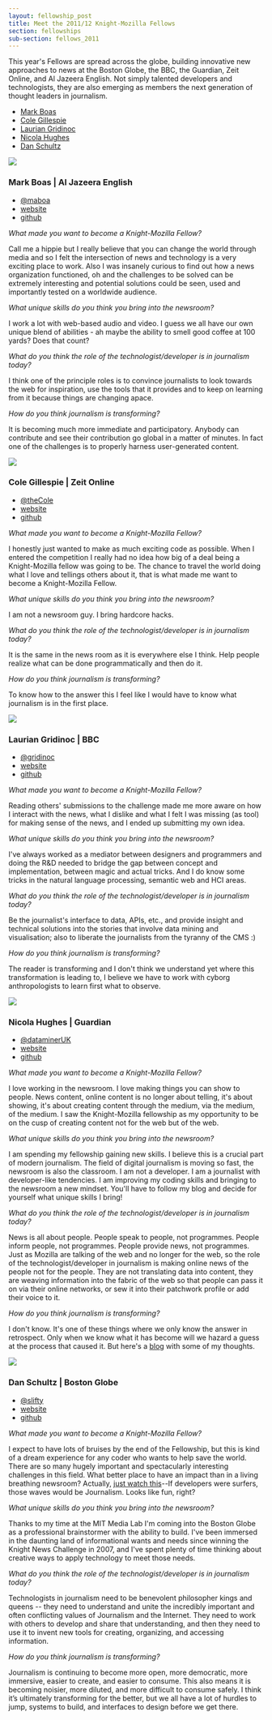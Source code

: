 ```yaml
---
layout: fellowship_post
title: Meet the 2011/12 Knight-Mozilla Fellows
section: fellowships
sub-section: fellows_2011
---
```

<p class="bodybig">This year's Fellows are spread across the globe, building innovative new approaches to news at the Boston Globe, the BBC, the Guardian, Zeit Online, and Al Jazeera English. Not simply talented developers and technologists, they are also emerging as members the next generation of thought leaders in journalism.</p>
<ul class="fellowslist">
<li><a href="#mark">Mark Boas</a>
<li><a href="#cole">Cole Gillespie</a>
<li><a href="#laurian">Laurian Gridinoc</a>
<li><a href="#nicola">Nicola Hughes</a>
<li><a href="#dan">Dan Schultz</a>
</ul>


<a name="mark"></a>
<p class="spacer"></p>
<img src="/media/img/fellows/boas.jpg" class="meet">
<h3>Mark Boas | Al Jazeera English</h3>
<ul class = "fellowstats">
<li><a href="http://www.twitter.com/maboa">@maboa</a>
<li><a href="http://happyworm.com">website</a>
<li><a href="http://github.com/maboa/">github</a>
</ul>

*What made you want to become a Knight-Mozilla Fellow?*

Call me a hippie but I really believe that you can change the world through media and so I felt the intersection of news and technology is a very exciting place to work. Also I was insanely curious to find out how a news organization functioned, oh and the challenges to be solved can be extremely interesting and potential solutions could be seen, used and importantly tested on a worldwide audience.


*What unique skills do you think you bring into the newsroom?*

I work a lot with web-based audio and video. I guess we all have our own unique blend of abilities - ah maybe the ability to smell good coffee at 100 yards? Does that count?


*What do you think the role of the technologist/developer is in journalism today?*

I think one of the principle roles is to convince journalists to look towards the web for inspiration, use the tools that it provides and to keep on learning from it because things are changing apace.


*How do you think journalism is transforming?*

It is becoming much more immediate and participatory. Anybody can contribute and see their contribution go global in a matter of minutes. In fact one of the challenges is to properly harness user-generated content.

<a name="cole"></a>
<p class="spacer"></p>
<img src="/media/img/fellows/cole.jpg" class="meet">
<h3>Cole Gillespie | Zeit Online</h3>
<ul class = "fellowstats">
<li><a href="http://www.twitter.com/theCole">@theCole</a>
<li><a href="http://www.colegillespie.com">website</a>
<li><a href="http://github.com/coleGillespie">github</a>
</ul>

*What made you want to become a Knight-Mozilla Fellow?*

I honestly just wanted to make as much exciting code as possible. When I entered the competition I really had no idea how big of a deal being a Knight-Mozilla fellow was going to be. The chance to travel the world doing what I love and tellings others about it, that is what made me want to become a Knight-Mozilla Fellow.

*What unique skills do you think you bring into the newsroom?*

I am not a newsroom guy. I bring hardcore hacks.

*What do you think the role of the technologist/developer is in journalism today?*

It is the same in the news room as it is everywhere else I think. Help people realize what can be done programmatically and then do it.

*How do you think journalism is transforming?*

To know how to the answer this I feel like I would have to know what journalism is in the first place. 

<a name="laurian"></a>
<p class="spacer"></p>
<img src="/media/img/fellows/laurian.jpg" class="meet">
<h3>Laurian Gridinoc | BBC</h3>
<ul class = "fellowstats">
<li><a href="http://www.twitter.com/gridinoc">@gridinoc</a>
<li><a href="http://namebound.com">website</a>
<li><a href="http://github.com/laurian">github</a>
</ul>

*What made you want to become a Knight-Mozilla Fellow?*

Reading others' submissions to the challenge made me more aware on how I interact with the news, what I dislike and what I felt I was missing (as tool) for making sense of the news, and I ended up submitting my own idea.

*What unique skills do you think you bring into the newsroom?*

I've always worked as a mediator between designers and programmers and doing the R&D needed to bridge the gap between concept and implementation, between magic and actual tricks. And I do know some tricks in the natural language processing, semantic web and HCI areas.

*What do you think the role of the technologist/developer is in journalism today?*

Be the journalist's interface to data, APIs, etc., and provide insight and technical solutions into the stories that involve data mining and visualisation; also to liberate the journalists from the tyranny of the CMS :)

*How do you think journalism is transforming?*

The reader is transforming and I don't think we understand yet where this transformation is leading to, I believe we have to work with  cyborg anthropologists to learn first what to observe.

<a name="nicola"></a>
<p class="spacer"></p>
<img src="/media/img/fellows/nicola.jpg" class="meet">
<h3>Nicola Hughes | Guardian</h3>
<ul class = "fellowstats">
<li><a href="http://www.twitter.com/dataminerUK">@dataminerUK</a>
<li><a href="http://datamineruk.com/">website</a>
<li><a href="https://github.com/DataMinerUK">github</a>
</ul>

*What made you want to become a Knight-Mozilla Fellow?*

I love working in the newsroom. I love making things you can show to people. News content, online content is no longer about telling, it's about showing, it's about creating content through the medium, via the medium, of the medium. I saw the Knight-Mozilla fellowship as my opportunity to be on the cusp of creating content not for the web but of the web.

*What unique skills do you think you bring into the newsroom?*

I am spending my fellowship gaining new skills. I believe this is a crucial part of modern journalism. The field of digital journalism is moving so fast, the newsroom is also the classroom. I am not a developer. I am a journalist with developer-like tendencies. I am improving my coding skills and bringing to the newsroom a new mindset. You'll have to follow my blog and decide for yourself what unique skills I bring!

*What do you think the role of the technologist/developer is in
journalism today?*

News is all about people. People speak to people, not programmes. People inform people, not programmes. People provide news, not programmes. Just as Mozilla are talking of the web and no longer for the web, so the role of the technologist/developer in journalism is making online news of the people not for the people. They are not translating data into content, they are weaving information into the fabric of the web so that people can pass it on via their online networks, or sew it into their patchwork profile or add their voice to it.

*How do you think journalism is transforming?*

I don't know. It's one of these things where we only know the answer in retrospect. Only when we know what it has become will we hazard a guess at the process that caused it. But here's a <a href="http://datamineruk.com/2012/03/01/so-what-is-open-journalism-doxa-hyperplanes-and-the-intersection-of-journalism-and-technology/">blog</a> with some of my thoughts.

<a name="dan"></a>
<p class="spacer"></p>
<img src="/media/img/fellows/dan.jpg" class="meet">
<h3>Dan Schultz | Boston Globe</h3>
<ul class = "fellowstats">
<li><a href="http://www.twitter.com/slifty">@slifty</a>
<li><a href="http://slifty.com/">website</a>
<li><a href="https://github.com/slifty">github</a>
</ul>

*What made you want to become a Knight-Mozilla Fellow?*

I expect to have lots of bruises by the end of the Fellowship, but this is kind of a dream experience for any coder who wants to help save the world.  There are so many hugely important and spectacularly interesting challenges in this field.  What better place to have an impact than in a living breathing newsroom?  Actually, <a href="http://vimeo.com/35328567">just watch this</a>--If developers were surfers, those waves would be Journalism.  Looks like fun, right?

*What unique skills do you think you bring into the newsroom?*

Thanks to my time at the MIT Media Lab I'm coming into the Boston Globe as a professional brainstormer with the ability to build.  I've been immersed in the daunting land of informational wants and needs since winning the Knight News Challenge in 2007, and I've spent plenty of time thinking about creative ways to apply technology to meet those needs.

*What do you think the role of the technologist/developer is in
journalism today?*

Technologists in journalism need to be benevolent philosopher kings and queens -- they need to understand and unite the incredibly important and often conflicting values of Journalism and the Internet.  They need to work with others to develop and share that understanding, and then they need to use it to invent new tools for creating, organizing, and accessing information.

*How do you think journalism is transforming?*

Journalism is continuing to become more open, more democratic, more immersive, easier to create, and easier to consume.  This also means it is becoming noisier, more diluted, and more difficult to consume safely.  I think it’s ultimately transforming for the better, but we all have a lot of hurdles to jump, systems to build, and interfaces to design before we get there.